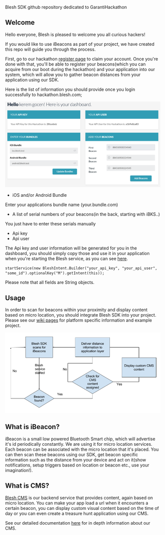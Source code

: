 Blesh SDK github repository dedicated to GarantiHackathon

## Welcome

Hello everyone, Blesh is pleased to welcome you all curious hackers!

If you would like to use iBeacons as part of your project, we have created this repo will guide you through the process.

First, go to our hackathon [register page](http://hackathon.blesh.com/) to claim your account. Once you're done with that, you'll be able to register your beacons(which you can acquire from our boot during the hackathon) and your application into our system, which will allow you to gather beacon distances from your application using our SDK.

Here is the list of information you should provide once you login successfully to hackathon.blesh.com;

![dashboard](img/hackathon_login.png)

- iOS and/or Android Bundle

Enter your applications bundle name (your.bundle.com)

- A list of serial numbers of your beacons(in the back, starting with iBKS..)

You just have to enter these serials manually

- Api key
- Api user

The Api key and user information will be generated for you in the dashboard, you should simply copy those and use it in your application when you're starting the Blesh service, as you can see [here](docs/sdk/howto_android.md).

```
startService(new BleshIntent.Builder("your_api_key", "your_api_user", "some_id").optionalKey("M").getIntent(this));
```

Please note that all fields are String objects.

## Usage

In order to scan for beacons within your proximity and display content based on micro location, you should integrate Blesh SDK into your project. Please see our [wiki pages](docs/howto.md) for platform specific information and example project.

![workflow](img/blesh_sdk_workflow.png)

## What is iBeacon?

iBeacon is a small low powered Bluetooth Smart chip, which will advertise it's id periodically constantly. We are using it for micro location services. Each beacon can be associated with the micro location that it's placed. You can then scan these beacons using our SDK, get beacon specific information such as the distance from your device and act on it(show notifications, setup triggers based on location or beacon etc., use your imagination!).

## What is CMS?

[Blesh CMS](http://beacon.do/) is our backend service that provides content, again based on micro location. You can make your app load a url when it encounters a certain beacon, you can display custom visual content based on the time of day or you can even create a treasure hunt application using our CMS.

See our detailed documentation [here](docs/BleshCMS_intro_eng.pdf) for in depth information about our CMS.

